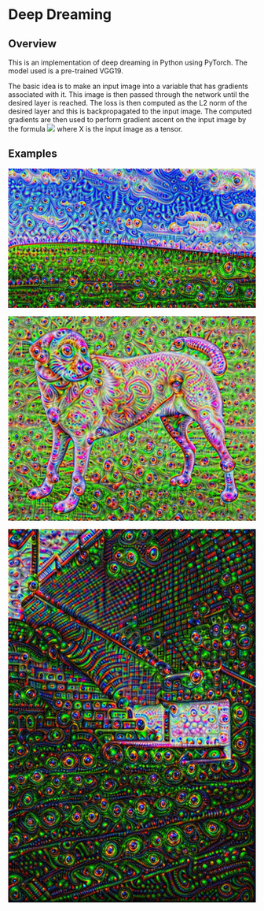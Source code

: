 # Deep Dreaming

## Overview
This is an implementation of deep dreaming in Python using PyTorch. The model used is a pre-trained VGG19.

The basic idea is to make an input image into a variable that has gradients associated with it. This image is then passed through the network until the desired layer is reached. The loss is then computed as the L2 norm of the desired layer and this is backpropagated to the input image. The computed gradients are then used to perform gradient ascent on the input image by the formula <img src="https://render.githubusercontent.com/render/math?math=X = X %2B lr * \frac{d}{dX}f(X)">  where X is the input image as a tensor.

## Examples

![Dog Dream1](outputs/bliss.jpg)

![Dog Dream2](outputs/lab.jpg)

![Dog Dream3](outputs/stairs.jpg)
